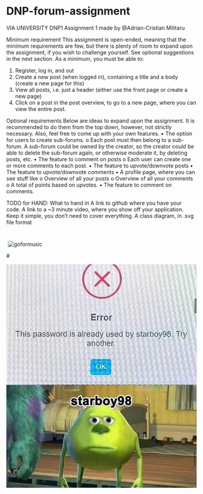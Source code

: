 # DNP-forum-assignment

VIA UNIVERSITY DNP1 Assignment 1 made by @Adrian-Cristian Militaru

Minimum requirement
This assignment is open-ended, meaning that the minimum requirements are few, but there is plenty of 
room to expand upon the assignment, if you wish to challenge yourself. See optional suggestions in the 
next section.
As a minimum, you must be able to:
1. Register, log in, and out
2. Create a new post (when logged in), containing a title and a body (create a new page for this)
3. View all posts, i.e. just a header (either use the front page or create a new page)
4. Click on a post in the post overview, to go to a new page, where you can view the entire post.


Optional requirements
Below are ideas to expand upon the assignment. It is recommended to do them from the top down, 
however, not strictly necessary. Also, feel free to come up with your own features.
• The option for users to create sub-forums. 
o Each post must then belong to a sub-forum. A sub-forum could be owned by the creator, so 
the creator could be able to delete the sub-forum again, or otherwise moderate it, by 
deleting posts, etc.
• The feature to comment on posts
o Each user can create one or more comments to each post.
• The feature to upvote/downvote posts
• The feature to upvote/downvote comments
• A profile page, where you can see stuff like
o Overview of all your posts
o Overview of all your comments
o A total of points based on upvotes.
• The feature to comment on comments.


TODO for HAND:
What to hand in
A link to github where you have your code.
A link to a ~3 minute video, where you show off your application. Keep it simple, you don’t need to cover 
everything.
A class diagram, in .svg file format

#
<p>&nbsp;<img align="center" src="https://github-readme-stats.vercel.app/api?username=goformusic&show_icons=true&locale=en&theme=radical" alt="goformusic" /></p>
#

![Alt text](https://raw.githubusercontent.com/GoForMusic/DNP-forum-assignment/master/276173588_1013544566036941_7580151942647930064_n.png)

